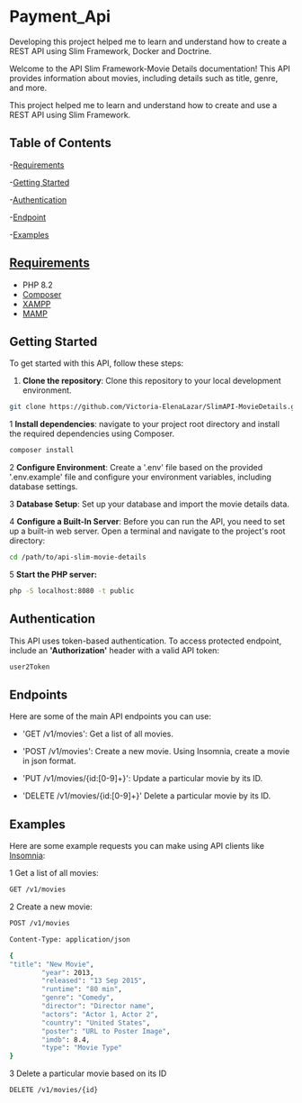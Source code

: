 # Payment_Api
Developing this project helped me to learn and understand how to create a REST API using Slim Framework, Docker and Doctrine.

Welcome to the API Slim Framework-Movie Details documentation!
This API provides information about movies, including details such as
title, genre, and more.

This project helped me to learn and understand how to create and use a REST API using Slim Framework.

## Table of Contents

-[Requirements](#requirements)

-[Getting Started](#getting-started)

-[Authentication](#authentication)

-[Endpoint](#endpoints)

-[Examples](#examples)

## [Requirements](#requirements)

- PHP 8.2
- [Composer](https://getcomposer.org/)
- [XAMPP](https://www.apachefriends.org/index.html)
- [MAMP](https://www.mamp.info/en/windows/)


## Getting Started

To get started with this API, follow these steps:

1. **Clone the repository**: Clone this repository to your local development environment.
```bash
git clone https://github.com/Victoria-ElenaLazar/SlimAPI-MovieDetails.git
```
1 **Install dependencies**: navigate to your project root directory and install
the required dependencies using Composer.
```bash
composer install
```
2 **Configure Environment**: Create a '.env' file based on the provided '.env.example' file and configure
your environment variables, including database settings.

3 **Database Setup**: Set up your database and import the movie details data.

4 **Configure a Built-In Server**: Before you can run the API, you need to set up
a built-in web server. Open a terminal and navigate to the project's root directory:
```bash
cd /path/to/api-slim-movie-details
```
5 **Start the PHP server:**
```bash
php -S localhost:8080 -t public
```

## Authentication

This API uses token-based authentication. To access protected endpoint, include an
**'Authorization'** header with a valid API token:

```bash
user2Token
```

## Endpoints

Here are some of the main API endpoints you can use:

- 'GET /v1/movies': Get a list of all movies.

- 'POST /v1/movies': Create a new movie. Using Insomnia, create a movie in json format.

- 'PUT /v1/movies/{id:[0-9]+}': Update a particular movie by its ID.

- 'DELETE /v1/movies/{id:[0-9]+}' Delete a particular movie by its ID.

## Examples

Here are some example requests you can make using API clients like [Insomnia](https://insomnia.rest/):

1 Get a list of all movies:
```bash
GET /v1/movies
```

2 Create a new movie:

```bash
POST /v1/movies

Content-Type: application/json

{
"title": "New Movie",
		"year": 2013,
		"released": "13 Sep 2015",
		"runtime": "80 min",
		"genre": "Comedy",
		"director": "Director name",
		"actors": "Actor 1, Actor 2",
		"country": "United States",
		"poster": "URL to Poster Image",
		"imdb": 8.4,
		"type": "Movie Type"
}

```
3 Delete a particular movie based on its ID

```bash
DELETE /v1/movies/{id}

```


